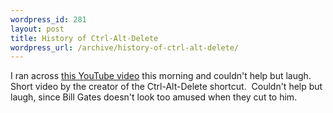 ```yaml
--- 
wordpress_id: 281
layout: post
title: History of Ctrl-Alt-Delete
wordpress_url: /archive/history-of-ctrl-alt-delete/
---
```


<p>I ran across <a href="http://www.youtube.com/watch?v=WdGQsBDSEpk">this YouTube video</a> this morning and couldn&#39;t help but laugh.&nbsp; Short video by the creator of the Ctrl-Alt-Delete shortcut.&nbsp; Couldn&#39;t help but laugh, since Bill Gates doesn&#39;t look too amused when they cut to him.</p>
         

